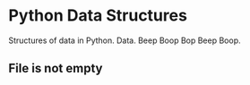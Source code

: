 # Python Data Structures

Structures of data in Python. Data. Beep Boop Bop Beep Boop.

## File is not empty
